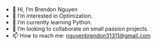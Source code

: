 - 👋 Hi, I’m Brendon Nguyen
- 👀 I’m interested in Optimization.
- 🌱 I’m currently learning Python.
- 💞️ I’m looking to collaborate on small passion projects.
- 📫 How to reach me: nguyenbrendon31311@gmail.com

<!---
Brenroar/Brenroar is a ✨ special ✨ repository because its `README.md` (this file) appears on your GitHub profile.
You can click the Preview link to take a look at your changes.
--->
